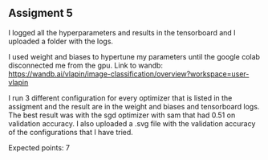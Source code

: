 ## Assigment 5

I logged all the hyperparameters and results in the tensorboard and I uploaded a folder with the logs.

I used weight and biases to hypertune my parameters until the google colab disconnected me from the gpu. Link to wandb: https://wandb.ai/vlapin/image-classification/overview?workspace=user-vlapin

I run 3 different configuration for every optimizer that is listed in the assigment and the result are in the weight and biases and tensorboard logs. The best result was with the sgd optimizer with sam that had 0.51 on validation accuracy. I also uploaded a .svg file with the validation accuracy of the configurations that I have tried. 

Expected points: 7

 